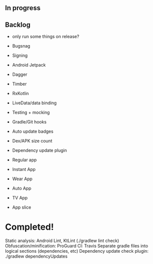 ## In progress



## Backlog

- only run some things on release?

- Bugsnag
- Signing
- Android Jetpack
- Dagger
- Timber
- RxKotlin
- LiveData/data binding
- Testing + mocking
- Gradle/Git hooks
- Auto update badges
- Dex/APK size count
- Dependency update plugin

- Regular app
- Instant App
- Wear App
- Auto App
- TV App
- App slice


# Completed!

Static analysis: Android Lint, KtLint (./gradlew lint check)
Obfuscation/minification: ProGuard
CI: Travis
Separate gradle files into logical sections (dependencies, etc)
Dependency update check plugin: ./gradlew dependencyUpdates


